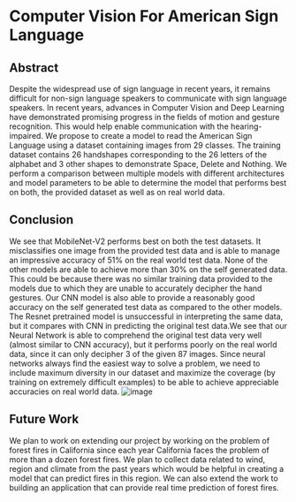 # Computer Vision For American Sign Language

## Abstract
Despite the widespread use of sign language in recent years, it remains difficult for non-sign language speakers to
communicate with sign language speakers. In recent years, advances in Computer Vision and Deep Learning have
demonstrated promising progress in the fields of motion and gesture recognition. This would help enable communication
with the hearing-impaired. We propose to create a model to read the American Sign Language using a dataset
containing images from 29 classes. The training dataset contains 26 handshapes corresponding to the 26 letters of
the alphabet and 3 other shapes to demonstrate Space, Delete and Nothing. We perform a comparison between
multiple models with different architectures and model parameters to be able to determine the model that performs
best on both, the provided dataset as well as on real world data.



## Conclusion

We see that MobileNet-V2 performs best on both the test datasets. It misclassifies one image from the provided test data and is able to manage an impressive accuracy of 51% on the real world test data. None of the other models are able to achieve more than 30% on the self generated data. This could be because there was no similar training data provided to the models due to which they are unable to accurately decipher the hand gestures. Our CNN model is also able to provide a reasonably good accuracy on the self generated test data as compared to the other models. The Resnet pretrained model is unsuccessful in interpreting the same data, but it compares with CNN in predicting the original test data.We see that our Neural Network is able to comprehend the original test data very well (almost similar to CNN
accuracy), but it performs poorly on the real world data, since it can only decipher 3 of the given 87 images. Since neural networks always find the easiest way to solve a problem, we need to include maximum diversity in our dataset and maximize the coverage (by training on extremely difficult examples) to be able to achieve appreciable accuracies on real world data.
![image](https://user-images.githubusercontent.com/68809236/168027244-840b779c-6fbd-4bd4-9629-e405df4a6f65.png)


## Future Work
We plan to work on extending our project by working on the problem of forest fires in California since each year California faces the problem of more than a dozen forest fires. We plan to collect data related to wind, region and climate from the past years which would be helpful in creating a model that can predict fires in this region. We can also extend the work to building an application that can provide real time prediction of forest fires.

